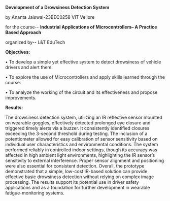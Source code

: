 **Development of a Drowsiness Detection System**

by Ananta Jaiswal-23BEC0258
VIT Vellore



for the course--
**Industrial Applications of Microcontrollers– A Practice Based Approach**

organized by--
L&T EduTech



**Objectives:**

•	To develop a simple yet effective system to detect drowsiness of vehicle drivers and alert them.

•	To explore the use of Microcontrollers and apply skills learned through the course.

•	To analyze the working of the circuit and its effectiveness and propose improvements.


**Results:**

The drowsiness detection system, utilizing an IR reflective sensor mounted on wearable goggles, effectively detected prolonged eye closure and triggered timely alerts via a buzzer. It consistently identified closures exceeding the 3-second threshold during testing. The inclusion of a potentiometer allowed for easy calibration of sensor sensitivity based on individual user characteristics and environmental conditions.
The system performed reliably in controlled indoor settings, though its accuracy was affected in high ambient light environments, highlighting the IR sensor’s sensitivity to external interference. Proper sensor alignment and positioning were also essential for consistent detection.
Overall, the prototype demonstrated that a simple, low-cost IR-based solution can provide effective basic drowsiness detection without relying on complex image processing. The results support its potential use in driver safety applications and as a foundation for further development in wearable fatigue-monitoring systems.

